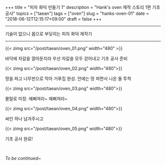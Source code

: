 +++
title = "피자 화덕 만들기 1"
description = "Hank's oven 제작 스토리 1편 기초 공사"
topics = ["taean"]
tags = ["oven"]
slug = "hanks-oven-01"
date = "2018-06-12T12:15:17+09:00"
draft = false
+++

---

기술이 없으니 몸으로 부딪히는 피자 화덕 제작기

---

{{< zimg src="/post/taean/oven_01.png" width="480" >}}

바닥에 자갈을 깔아둔지라 우선 자갈을 모두 걷어내고 기초 공사 준비

{{< zimg src="/post/taean/oven_02.png"  width="480">}}

땅을 파고 나무판으로 막아 거푸집 완성. 안에는 땅 파면서 나온 돌 투척

{{< zimg src="/post/taean/oven_03.png"  width="480">}}

몰탈로 미장. 예뻐져라~ 예뻐져라~

{{< zimg src="/post/taean/oven_04.png"  width="480">}}

싸인 하나 남겨주시고

{{< zimg src="/post/taean/oven_05.png"  width="480">}}

기초 공사 완료!

<br>

*To be continued~*
